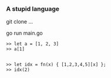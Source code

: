 ### A stupid language

git clone ...

go run main.go

```
>> let a = [1, 2, 3]
>> a[1]


>> let idx = fn(x) { [1,2,3,4,5][x] };
>> idx(2)
```